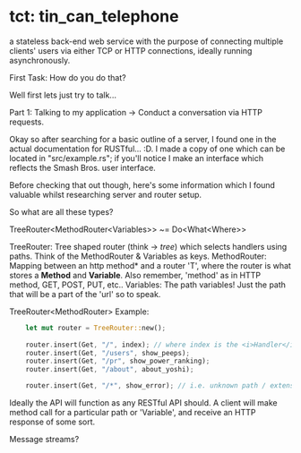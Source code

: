 tct: tin_can_telephone
======================
a stateless back-end web service with the purpose of
                     connecting multiple clients' users via either TCP or HTTP
                     connections, ideally running asynchronously.

First Task: How do you do that?

Well first lets just try to talk...

Part 1: Talking to my application -> Conduct a conversation via HTTP requests.

Okay so after searching for a basic outline of a server, I found one in the 
    actual documentation for RUSTful... :D. I made a copy of one which can
    be located in "src/example.rs"; if you'll notice I make an interface which
    reflects the Smash Bros. user interface.

Before checking that out though, here's some information which I found
    valuable whilst researching server and router setup.

So what are all these types?

TreeRouter\<MethodRouter\<Variables>> ~= Do\<What\<Where>>

TreeRouter: 
    Tree shaped router (think -> <i>tree</i>) which selects handlers using
    paths. Think of the MethodRouter & Variables as keys.
MethodRouter:
    Mapping between an http method* and a router 'T', where the router is what
    stores a **Method** and **Variable**. Also remember, 'method'
    as in HTTP method, GET, POST, PUT, etc..
Variables:
    The path variables! Just the path that will be a part of the 'url' so
    to speak.

TreeRouter<MethodRouter<Variables>> Example:

~~~rust
    let mut router = TreeRouter::new();
    
    router.insert(Get, "/", index); // where index is the <i>Handler</i>
    router.insert(Get, "/users", show_peeps);
    router.insert(Get, "/pr", show_power_ranking);
    router.insert(Get, "/about", about_yoshi);

    router.insert(Get, "/*", show_error); // i.e. unknown path / extension...
~~~

Ideally the API will function as any RESTful API should. A client will make
  method call for a particular path or 'Variable', and receive an HTTP response
  of some sort.

Message streams?



